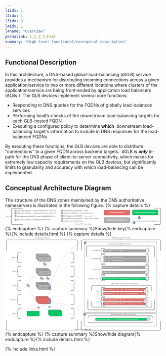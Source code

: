 ```yaml
---
l1idx: 1
l2idx: 1
l3idx: 3
l4idx: 1
l4name: "Overview"
permalink: 1_1_3_1.html
summary: "High-level functional/conceptual description"
---
```


## Functional Description

In this architecture, a DNS-based global-load-balancing (dGLB) service provides a mechanism for distributing incoming connections across a given application/service to two or more different locations where clusters of the application/service are being front-ended by application load balancers (ALBs.)  The GLB devices implement several core functions:

* Responding to DNS queries for the FQDNs of globally load-balanced services
* Performing health-checks of the downstream load-balancing targets for each GLB-hosted FQDN
* Executing a configured policy to determine **which**  downstream load-balancing target's information to include in DNS responses for the load-balanced FQDNs

By executing these functions, the GLB devices are able to distribute "connections" to a given FQDN across backend targets.  dGLB is ***only*** in-path for the DNS phase of client-to-server connectivity, which makes for extremely low capacity requirements on the GLB devices, but significantly limits to granularity and accuracy with which load-balancing can be implemented.

## Conceptual Architecture Diagram

The structure of the DNS zones maintained by the DNS authoritative nameservers is illustrated in the following figure.
{% capture details %}
![image](./dglb-conceptual-key.drawio.svg)
{% endcapture %}
{% capture summary %}Show/hide key{% endcapture %}{% include details.html %}
{% capture details %}
![image](./dglb-conceptual-1.drawio.svg)
{% endcapture %}
{% capture summary %}Show/hide diagram{% endcapture %}{% include details.html %}

{% include links.html %}
